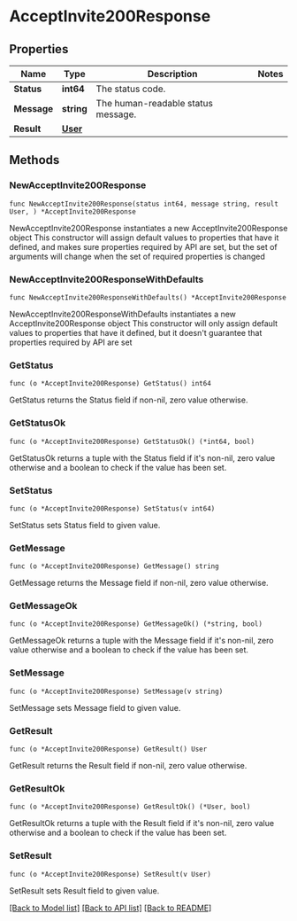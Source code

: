 # AcceptInvite200Response

## Properties

Name | Type | Description | Notes
------------ | ------------- | ------------- | -------------
**Status** | **int64** | The status code. | 
**Message** | **string** | The human-readable status message. | 
**Result** | [**User**](User.md) |  | 

## Methods

### NewAcceptInvite200Response

`func NewAcceptInvite200Response(status int64, message string, result User, ) *AcceptInvite200Response`

NewAcceptInvite200Response instantiates a new AcceptInvite200Response object
This constructor will assign default values to properties that have it defined,
and makes sure properties required by API are set, but the set of arguments
will change when the set of required properties is changed

### NewAcceptInvite200ResponseWithDefaults

`func NewAcceptInvite200ResponseWithDefaults() *AcceptInvite200Response`

NewAcceptInvite200ResponseWithDefaults instantiates a new AcceptInvite200Response object
This constructor will only assign default values to properties that have it defined,
but it doesn't guarantee that properties required by API are set

### GetStatus

`func (o *AcceptInvite200Response) GetStatus() int64`

GetStatus returns the Status field if non-nil, zero value otherwise.

### GetStatusOk

`func (o *AcceptInvite200Response) GetStatusOk() (*int64, bool)`

GetStatusOk returns a tuple with the Status field if it's non-nil, zero value otherwise
and a boolean to check if the value has been set.

### SetStatus

`func (o *AcceptInvite200Response) SetStatus(v int64)`

SetStatus sets Status field to given value.


### GetMessage

`func (o *AcceptInvite200Response) GetMessage() string`

GetMessage returns the Message field if non-nil, zero value otherwise.

### GetMessageOk

`func (o *AcceptInvite200Response) GetMessageOk() (*string, bool)`

GetMessageOk returns a tuple with the Message field if it's non-nil, zero value otherwise
and a boolean to check if the value has been set.

### SetMessage

`func (o *AcceptInvite200Response) SetMessage(v string)`

SetMessage sets Message field to given value.


### GetResult

`func (o *AcceptInvite200Response) GetResult() User`

GetResult returns the Result field if non-nil, zero value otherwise.

### GetResultOk

`func (o *AcceptInvite200Response) GetResultOk() (*User, bool)`

GetResultOk returns a tuple with the Result field if it's non-nil, zero value otherwise
and a boolean to check if the value has been set.

### SetResult

`func (o *AcceptInvite200Response) SetResult(v User)`

SetResult sets Result field to given value.



[[Back to Model list]](../README.md#documentation-for-models) [[Back to API list]](../README.md#documentation-for-api-endpoints) [[Back to README]](../README.md)


